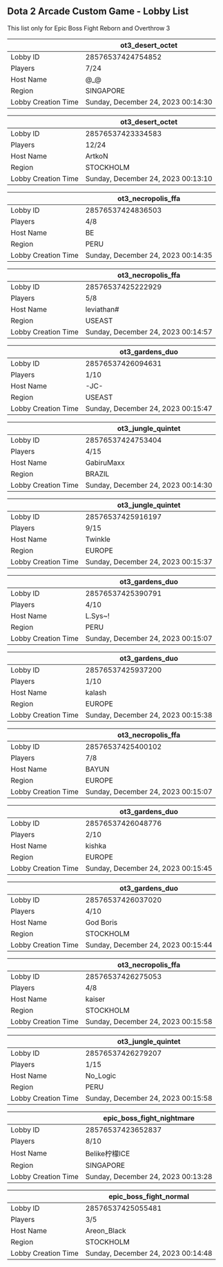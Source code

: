 ## Dota 2 Arcade Custom Game - Lobby List

This list only for Epic Boss Fight Reborn and Overthrow 3

|  | ot3_desert_octet |
| ------ | ------ |
| Lobby ID | 28576537424754852 |
| Players | 7/24 |
| Host Name | @_@ |
| Region | SINGAPORE |
| Lobby Creation Time | Sunday, December 24, 2023 00:14:30 |


|  | ot3_desert_octet |
| ------ | ------ |
| Lobby ID | 28576537423334583 |
| Players | 12/24 |
| Host Name | ArtkoN |
| Region | STOCKHOLM |
| Lobby Creation Time | Sunday, December 24, 2023 00:13:10 |


|  | ot3_necropolis_ffa |
| ------ | ------ |
| Lobby ID | 28576537424836503 |
| Players | 4/8 |
| Host Name | BE |
| Region | PERU |
| Lobby Creation Time | Sunday, December 24, 2023 00:14:35 |


|  | ot3_necropolis_ffa |
| ------ | ------ |
| Lobby ID | 28576537425222929 |
| Players | 5/8 |
| Host Name | leviathan# |
| Region | USEAST |
| Lobby Creation Time | Sunday, December 24, 2023 00:14:57 |


|  | ot3_gardens_duo |
| ------ | ------ |
| Lobby ID | 28576537426094631 |
| Players | 1/10 |
| Host Name | -JC- |
| Region | USEAST |
| Lobby Creation Time | Sunday, December 24, 2023 00:15:47 |


|  | ot3_jungle_quintet |
| ------ | ------ |
| Lobby ID | 28576537424753404 |
| Players | 4/15 |
| Host Name | GabiruMaxx |
| Region | BRAZIL |
| Lobby Creation Time | Sunday, December 24, 2023 00:14:30 |


|  | ot3_jungle_quintet |
| ------ | ------ |
| Lobby ID | 28576537425916197 |
| Players | 9/15 |
| Host Name | Twinkle |
| Region | EUROPE |
| Lobby Creation Time | Sunday, December 24, 2023 00:15:37 |


|  | ot3_gardens_duo |
| ------ | ------ |
| Lobby ID | 28576537425390791 |
| Players | 4/10 |
| Host Name | L.Sys~! |
| Region | PERU |
| Lobby Creation Time | Sunday, December 24, 2023 00:15:07 |


|  | ot3_gardens_duo |
| ------ | ------ |
| Lobby ID | 28576537425937200 |
| Players | 1/10 |
| Host Name | kalash |
| Region | EUROPE |
| Lobby Creation Time | Sunday, December 24, 2023 00:15:38 |


|  | ot3_necropolis_ffa |
| ------ | ------ |
| Lobby ID | 28576537425400102 |
| Players | 7/8 |
| Host Name | BAYUN |
| Region | EUROPE |
| Lobby Creation Time | Sunday, December 24, 2023 00:15:07 |


|  | ot3_gardens_duo |
| ------ | ------ |
| Lobby ID | 28576537426048776 |
| Players | 2/10 |
| Host Name | kishka |
| Region | EUROPE |
| Lobby Creation Time | Sunday, December 24, 2023 00:15:45 |


|  | ot3_gardens_duo |
| ------ | ------ |
| Lobby ID | 28576537426037020 |
| Players | 4/10 |
| Host Name | God Boris |
| Region | STOCKHOLM |
| Lobby Creation Time | Sunday, December 24, 2023 00:15:44 |


|  | ot3_necropolis_ffa |
| ------ | ------ |
| Lobby ID | 28576537426275053 |
| Players | 4/8 |
| Host Name | kaiser |
| Region | STOCKHOLM |
| Lobby Creation Time | Sunday, December 24, 2023 00:15:58 |


|  | ot3_jungle_quintet |
| ------ | ------ |
| Lobby ID | 28576537426279207 |
| Players | 1/15 |
| Host Name | No_Logic |
| Region | PERU |
| Lobby Creation Time | Sunday, December 24, 2023 00:15:58 |


|  | epic_boss_fight_nightmare |
| ------ | ------ |
| Lobby ID | 28576537423652837 |
| Players | 8/10 |
| Host Name | Belike柠檬ICE |
| Region | SINGAPORE |
| Lobby Creation Time | Sunday, December 24, 2023 00:13:28 |


|  | epic_boss_fight_normal |
| ------ | ------ |
| Lobby ID | 28576537425055481 |
| Players | 3/5 |
| Host Name | Areon_Black |
| Region | STOCKHOLM |
| Lobby Creation Time | Sunday, December 24, 2023 00:14:48 |



